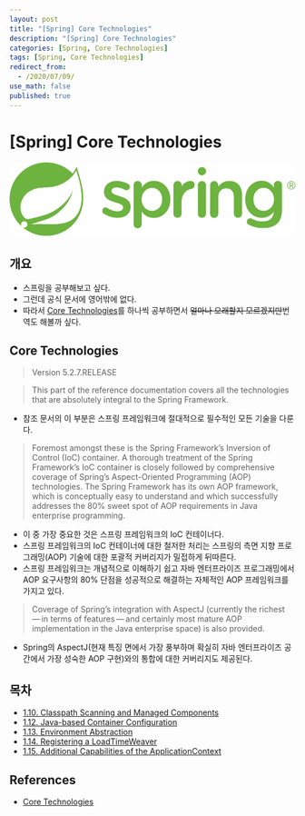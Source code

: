 ```yaml
---
layout: post
title: "[Spring] Core Technologies"
description: "[Spring] Core Technologies"
categories: [Spring, Core Technologies]
tags: [Spring, Core Technologies]
redirect_from:
  - /2020/07/09/
use_math: false
published: true
---
```


# [Spring] Core Technologies

<img src="/assets/images/posts/logos/spring-logo.svg">

## 개요

- 스프링을 공부해보고 싶다.
- 그런데 공식 문서에 영어밖에 없다.
- 따라서 [Core Technologies](https://docs.spring.io/spring/docs/current/spring-framework-reference/core.html)를 하나씩 공부하면서 ~~얼마나 오래할지 모르겠지만~~번역도 해볼까 싶다.

## Core Technologies

> Version 5.2.7.RELEASE

> This part of the reference documentation covers all the technologies that are absolutely integral to the Spring Framework.

- 참조 문서의 이 부분은 스프링 프레임워크에 절대적으로 필수적인 모든 기술을 다룬다.

> Foremost amongst these is the Spring Framework’s Inversion of Control (IoC) container. A thorough treatment of the Spring Framework’s IoC container is closely followed by comprehensive coverage of Spring’s Aspect-Oriented Programming (AOP) technologies. The Spring Framework has its own AOP framework, which is conceptually easy to understand and which successfully addresses the 80% sweet spot of AOP requirements in Java enterprise programming.

- 이 중 가장 중요한 것은 스프링 프레임워크의 IoC 컨테이너다.
- 스프링 프레임워크의 IoC 컨테이너에 대한 철저한 처리는 스프링의 측면 지향 프로그래밍(AOP) 기술에 대한 포괄적 커버리지가 밀접하게 뒤따른다.
- 스프링 프레임워크는 개념적으로 이해하기 쉽고 자바 엔터프라이즈 프로그래밍에서 AOP 요구사항의 80% 단점을 성공적으로 해결하는 자체적인 AOP 프레임워크를 가지고 있다.

> Coverage of Spring’s integration with AspectJ (currently the richest — in terms of features — and certainly most mature AOP implementation in the Java enterprise space) is also provided.

- Spring의 AspectJ(현재 특징 면에서 가장 풍부하며 확실히 자바 엔터프라이즈 공간에서 가장 성숙한 AOP 구현)와의 통합에 대한 커버리지도 제공된다.

## 목차

- [1.10. Classpath Scanning and Managed Components](https://bossm0n5t3r.github.io/blog/33/)
- [1.12. Java-based Container Configuration](https://bossm0n5t3r.github.io/blog/36/)
- [1.13. Environment Abstraction](https://bossm0n5t3r.github.io/blog/42/)
- [1.14. Registering a LoadTimeWeaver](https://bossm0n5t3r.github.io/blog/47/)
- [1.15. Additional Capabilities of the ApplicationContext](https://bossm0n5t3r.github.io/blog/48/)

## References

- [Core Technologies](https://docs.spring.io/spring/docs/current/spring-framework-reference/core.html)
